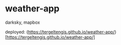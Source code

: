 # weather-app
darksky, mapbox


deployed: (https://tergeltengis.github.io/weather-app/)[https://tergeltengis.github.io/weather-app/]
